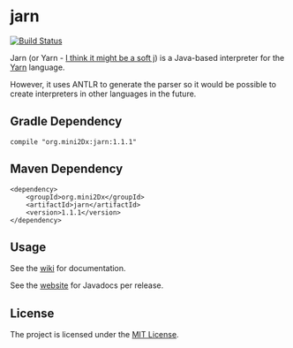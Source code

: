 jarn 
==========================

[![Build Status](https://travis-ci.org/mini2Dx/jarn.svg?branch=master)](https://travis-ci.org/mini2Dx/jarn)

Jarn (or Yarn - [I think it might be a soft j](https://www.youtube.com/watch?v=-OQ4wmqt7po)) is a Java-based interpreter for the [Yarn](https://github.com/infiniteammoinc/Yarn) language.

However, it uses ANTLR to generate the parser so it would be possible to create interpreters in other languages in the future.

Gradle Dependency
--------------------------

```
compile "org.mini2Dx:jarn:1.1.1"
```

Maven Dependency
--------------------------

```
<dependency>
    <groupId>org.mini2Dx</groupId>
    <artifactId>jarn</artifactId>
    <version>1.1.1</version>
</dependency>
```

Usage
--------------------------
See the [wiki](https://github.com/mini2Dx/jarn/wiki) for documentation.

See the [website](https://mini2dx.github.io/jarn/) for Javadocs per release.

License
--------------------------
The project is licensed under the [MIT License](https://github.com/mini2Dx/jarn/blob/master/LICENSE).
